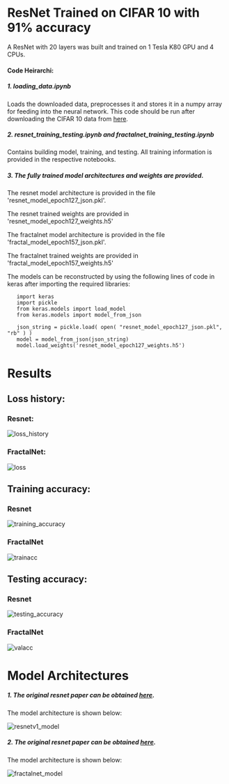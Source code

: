 # ResNet Trained on CIFAR 10 with 91% accuracy
A ResNet with 20 layers was built and trained on 1 Tesla K80 GPU and 4 CPUs.

#### Code Heirarchi:
##### 1. loading_data.ipynb

   Loads the downloaded data, preprocesses it and stores it in a numpy array for feeding into the neural network. This code should be run after downloading the CIFAR 10 data from [here](https://www.cs.toronto.edu/~kriz/cifar.html). 
   

##### 2. resnet_training_testing.ipynb and fractalnet_training_testing.ipynb

   Contains building model, training, and testing. All training information is provided in the respective notebooks.


##### 3. The fully trained model architectures and weights are provided. 

   The resnet model architecture is provided in the file 'resnet_model_epoch127_json.pkl'.

   The resnet trained weights are provided in 'resnet_model_epoch127_weights.h5'
   
   The fractalnet model architecture is provided in the file 'fractal_model_epoch157_json.pkl'.

   The fractalnet trained weights are provided in 'fractal_model_epoch157_weights.h5'
   
   The models can be reconstructed by using the following lines of code in keras after importing the required libraries:
   
   
```
   import keras
   import pickle 
   from keras.models import load_model
   from keras.models import model_from_json

   json_string = pickle.load( open( "resnet_model_epoch127_json.pkl", "rb" ) )
   model = model_from_json(json_string)
   model.load_weights('resnet_model_epoch127_weights.h5')
```
   
# Results 
## Loss history:

### Resnet: 

![loss_history](https://user-images.githubusercontent.com/18056877/37247169-528a648a-2485-11e8-9314-7a57829586ab.png)

### FractalNet:

![loss](https://user-images.githubusercontent.com/18056877/37561415-683e70b0-2a24-11e8-811f-ccf760d252de.png)

## Training accuracy:
### Resnet
![training_accuracy](https://user-images.githubusercontent.com/18056877/37247175-6e7c5f90-2485-11e8-8625-20d30b260d9f.png)
### FractalNet
![trainacc](https://user-images.githubusercontent.com/18056877/37561427-9d81d4ec-2a24-11e8-900e-1d107ca7c302.png)

## Testing accuracy:
### Resnet
![testing_accuracy](https://user-images.githubusercontent.com/18056877/37247178-77daca04-2485-11e8-8a3e-68364a027be6.png)
### FractalNet

![valacc](https://user-images.githubusercontent.com/18056877/37561433-b2f92b7c-2a24-11e8-9084-9c981f3537c7.png)


# Model Architectures
##### 1. The original resnet paper can be obtained [here](https://arxiv.org/abs/1512.03385).
The model architecture is shown below: 

![resnetv1_model](https://user-images.githubusercontent.com/18056877/37247163-194b92f2-2485-11e8-9a3d-2732ef511976.png)

##### 2. The original resnet paper can be obtained [here](https://arxiv.org/abs/1605.07648).
The model architecture is shown below: 


![fractalnet_model](https://user-images.githubusercontent.com/18056877/37561437-e3c9b762-2a24-11e8-9d87-21c33392558c.png)
